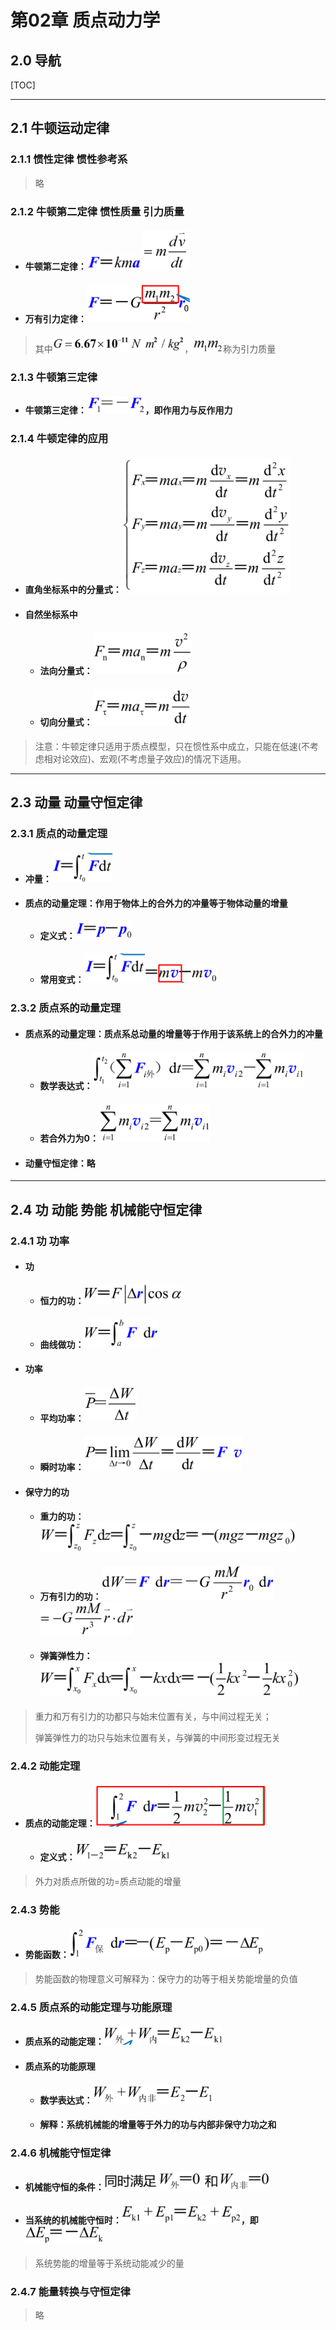 # 第02章 质点动力学

## 2.0 导航

[TOC]

------

## 2.1 牛顿运动定律

### 2.1.1 惯性定律 惯性参考系

> 略

### 2.1.2 牛顿第二定律 惯性质量 引力质量

- #### 牛顿第二定律：<img src="./assets/image-20240604184839415.png" alt="image-20240604184839415" style="zoom:67%;" /><img src="./assets/image-20240604185105372.png" alt="image-20240604185105372" style="zoom: 50%;" />

- #### 万有引力定律：<img src="./assets/image-20240604185248417.png" alt="image-20240604185248417" style="zoom:67%;" />

> 其中<img src="./assets/image-20240604185325891.png" alt="image-20240604185325891" style="zoom:67%;" />，<img src="./assets/image-20240604185523334.png" alt="image-20240604185523334" style="zoom:50%;" />称为引力质量

### 2.1.3 牛顿第三定律

- #### 牛顿第三定律：<img src="./assets/image-20240604185800994.png" alt="image-20240604185800994" style="zoom:67%;" />，即作用力与反作用力

### 2.1.4 牛顿定律的应用

- #### 直角坐标系中的分量式：<img src="./assets/image-20240604190135878.png" alt="image-20240604190135878" style="zoom:67%;" />

- #### 自然坐标系中

  - #### 法向分量式：<img src="./assets/image-20240604190248831.png" alt="image-20240604190248831" style="zoom:67%;" />

  - #### 切向分量式：<img src="./assets/image-20240604190324352.png" alt="image-20240604190324352" style="zoom:67%;" />

> 注意：牛顿定律只适用于质点模型，只在惯性系中成立，只能在低速(不考虑相对论效应)、宏观(不考虑量子效应)的情况下适用。

------

## 2.3 动量 动量守恒定律

### 2.3.1 质点的动量定理

- #### 冲量：<img src="./assets/image-20240604190909483.png" alt="image-20240604190909483" style="zoom:67%;" />

- #### 质点的动量定理：作用于物体上的合外力的冲量等于物体动量的增量

  - #### 定义式：<img src="./assets/image-20240604191246580.png" alt="image-20240604191246580" style="zoom:67%;" />

  - #### 常用变式：<img src="./assets/image-20240604190909483.png" alt="image-20240604190909483" style="zoom:67%;" /><img src="./assets/image-20240604191432595.png" alt="image-20240604191432595" style="zoom:67%;" />

### 2.3.2 质点系的动量定理

- #### 质点系的动量定理：质点系总动量的增量等于作用于该系统上的合外力的冲量

  - #### 数学表达式：<img src="./assets/image-20240604203938420.png" alt="image-20240604203938420" style="zoom:67%;" />

  - #### 若合外力为0：<img src="./assets/image-20240604204212514.png" alt="image-20240604204212514" style="zoom:67%;" />

- #### 动量守恒定律：略

------

## 2.4 功 动能 势能 机械能守恒定律

### 2.4.1 功 功率

- #### 功

  - #### 恒力的功：<img src="./assets/image-20240604205310201.png" alt="image-20240604205310201" style="zoom:67%;" />

  - #### 曲线做功：<img src="./assets/image-20240604205807863.png" alt="image-20240604205807863" style="zoom:67%;" />

- #### 功率

  - #### 平均功率：<img src="./assets/image-20240604205935756.png" alt="image-20240604205935756" style="zoom:67%;" />

  - #### 瞬时功率：<img src="./assets/image-20240604210108574.png" alt="image-20240604210108574" style="zoom:67%;" />

- #### 保守力的功

  - #### 重力的功：<img src="./assets/image-20240605115715894.png" alt="image-20240605115715894" style="zoom:67%;" />

  - #### 万有引力的功：<img src="./assets/image-20240605121219358.png" alt="image-20240605121219358" style="zoom:67%;" /><img src="./assets/image-20240605121251001.png" alt="image-20240605121251001" style="zoom:50%;" />

  - #### 弹簧弹性力：<img src="./assets/image-20240605121414399.png" alt="image-20240605121414399" style="zoom:67%;" />

> 重力和万有引力的功都只与始末位置有关，与中间过程无关；
>
> 弹簧弹性力的功只与始末位置有关，与弹簧的中间形变过程无关

### 2.4.2 动能定理

- #### 质点的动能定理：<img src="./assets/image-20240605123744376.png" alt="image-20240605123744376" style="zoom:67%;" />

  - #### 定义式：<img src="./assets/image-20240605123935123.png" alt="image-20240605123935123" style="zoom:67%;" />

> 外力对质点所做的功=质点动能的增量

### 2.4.3 势能

- #### 势能函数：<img src="./assets/image-20240605124039399.png" alt="image-20240605124039399" style="zoom:67%;" />

> 势能函数的物理意义可解释为：保守力的功等于相关势能增量的负值

### 2.4.5 质点系的动能定理与功能原理

- #### 质点系的动能定理：<img src="./assets/image-20240605124241511.png" alt="image-20240605124241511" style="zoom:67%;" />

- #### 质点系的功能原理

  - #### 数学表达式：<img src="./assets/image-20240605124341039.png" alt="image-20240605124341039" style="zoom:67%;" />

  - #### 解释：系统机械能的增量等于外力的功与内部非保守力功之和

### 2.4.6 机械能守恒定律

- #### 机械能守恒的条件：<img src="./assets/image-20240605124633471.png" alt="image-20240605124633471" style="zoom:67%;" />

- #### 当系统的机械能守恒时：<img src="./assets/image-20240605124744983.png" alt="image-20240605124744983" style="zoom:67%;" />，即<img src="./assets/image-20240605124815761.png" alt="image-20240605124815761" style="zoom:67%;" />

> 系统势能的增量等于系统动能减少的量

### 2.4.7 能量转换与守恒定律

> 略